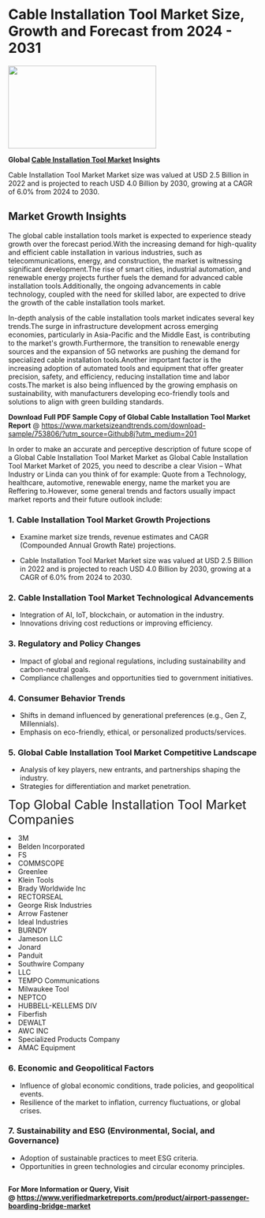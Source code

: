 <H1>Cable Installation Tool Market Size, Growth and Forecast from 2024 - 2031</H1><img class="aligncenter size-medium wp-image-584254" src="https://thirdeyenews.in/wp-content/uploads/2024/09/Global-Market-Research-300x168.jpeg" alt="" width="300" height="168" /><p><strong>Global&nbsp;<a href="https://www.marketsizeandtrends.com/download-sample/753806/?utm_source=Github8j?utm_medium=201">Cable Installation Tool Market</a> Insights</strong></p><p>Cable Installation Tool Market Market size was valued at USD 2.5 Billion in 2022 and is projected to reach USD 4.0 Billion by 2030, growing at a CAGR of 6.0% from 2024 to 2030.</p><p><h2>Market Growth Insights</h2> <p>The global cable installation tools market is expected to experience steady growth over the forecast period.With the increasing demand for high-quality and efficient cable installation in various industries, such as telecommunications, energy, and construction, the market is witnessing significant development.The rise of smart cities, industrial automation, and renewable energy projects further fuels the demand for advanced cable installation tools.Additionally, the ongoing advancements in cable technology, coupled with the need for skilled labor, are expected to drive the growth of the cable installation tools market.</p> <p>In-depth analysis of the cable installation tools market indicates several key trends.The surge in infrastructure development across emerging economies, particularly in Asia-Pacific and the Middle East, is contributing to the market's growth.Furthermore, the transition to renewable energy sources and the expansion of 5G networks are pushing the demand for specialized cable installation tools.Another important factor is the increasing adoption of automated tools and equipment that offer greater precision, safety, and efficiency, reducing installation time and labor costs.The market is also being influenced by the growing emphasis on sustainability, with manufacturers developing eco-friendly tools and solutions to align with green building standards.</p> <p><span class=""><strong>Download Full PDF Sample Copy of Global Cable Installation Tool Market Report</strong> @ <a href="https://www.marketsizeandtrends.com/download-sample/753806/?utm_source=Github8j?utm_medium=201" target="_blank">https://www.marketsizeandtrends.com/download-sample/753806/?utm_source=Github8j?utm_medium=201</a></span></p><p>In order to make an accurate and perceptive description of future scope of a Global&nbsp;Cable Installation Tool Market Market as Global&nbsp;Cable Installation Tool Market Market of 2025, you need to describe a clear Vision &ndash; What Industry or Linda can you think of for example: Quote from a Technology, healthcare, automotive, renewable energy, name the market you are Reffering to.However, some general trends and factors usually impact market reports and their future outlook include:</p><h3>1.&nbsp;<strong>Cable Installation Tool Market Growth Projections</strong></h3><ul><li>Examine market size trends, revenue estimates and CAGR (Compounded Annual Growth Rate) projections.</li><li><p>Cable Installation Tool Market Market size was valued at USD 2.5 Billion in 2022 and is projected to reach USD 4.0 Billion by 2030, growing at a CAGR of 6.0% from 2024 to 2030.</p></li></ul><h3>2.&nbsp;<strong>Cable Installation Tool Market Technological Advancements</strong></h3><ul><li>Integration of AI, IoT, blockchain, or automation in the industry.</li><li>Innovations driving cost reductions or improving efficiency.</li></ul><h3>3.&nbsp;<strong>Regulatory and Policy Changes</strong></h3><ul><li>Impact of global and regional regulations, including sustainability and carbon-neutral goals.</li><li>Compliance challenges and opportunities tied to government initiatives.</li></ul><h3>4.&nbsp;<strong>Consumer Behavior Trends</strong></h3><ul><li>Shifts in demand influenced by generational preferences (e.g., Gen Z, Millennials).</li><li>Emphasis on eco-friendly, ethical, or personalized products/services.</li></ul><h3>5.&nbsp;<strong>Global Cable Installation Tool Market Competitive Landscape</strong></h3><ul><li>Analysis of key players, new entrants, and partnerships shaping the industry.</li><li>Strategies for differentiation and market penetration.</li></ul><p data-pm-slice="1 1 []"><span style="color: inherit; font-family: inherit; font-size: 25px;">Top Global Cable Installation Tool Market Companies</span></p><div class="" data-test-id=""><p><li>3M</li><li> Belden Incorporated</li><li> FS</li><li> COMMSCOPE</li><li> Greenlee</li><li> Klein Tools</li><li> Brady Worldwide Inc</li><li> RECTORSEAL</li><li> George Risk Industries</li><li> Arrow Fastener</li><li> Ideal Industries</li><li> BURNDY</li><li> Jameson LLC</li><li> Jonard</li><li> Panduit</li><li> Southwire Company</li><li> LLC</li><li> TEMPO Communications</li><li> Milwaukee Tool</li><li> NEPTCO</li><li> HUBBELL-KELLEMS DIV</li><li> Fiberfish</li><li> DEWALT</li><li> AWC INC</li><li> Specialized Products Company</li><li> AMAC Equipment</li></p></div><h3>6.&nbsp;<strong>Economic and Geopolitical Factors</strong></h3><ul><li>Influence of global economic conditions, trade policies, and geopolitical events.</li><li>Resilience of the market to inflation, currency fluctuations, or global crises.</li></ul><h3>7.&nbsp;<strong>Sustainability and ESG (Environmental, Social, and Governance)</strong></h3><ul><li>Adoption of sustainable practices to meet ESG criteria.</li><li>Opportunities in green technologies and circular economy principles.</li></ul><h2><strong style="font-size: 14px;">For More Information or Query, Visit @&nbsp;</strong><a style="background-color: #ffffff; font-size: 14px;" href="https://www.marketsizeandtrends.com/report/cable-installation-tool-market/" target="_blank">https://www.verifiedmarketreports.com/product/airport-passenger-boarding-bridge-market</a></h2>